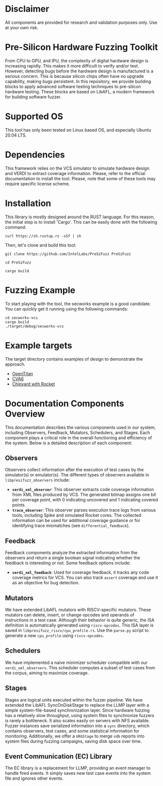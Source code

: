 <!--
SPDX-FileCopyrightText: 2022 Intel Corporation

SPDX-License-Identifier: Apache-2.0
-->

# Disclaimer
All components are provided for research and validation purposes only. Use at your own risk.

# Pre-Silicon Hardware Fuzzing Toolkit
From CPU to GPU, and IPU, the complexity of digital hardware design is
increasing rapidly. This makes it more difficult to verify and/or test.
However, detecting bugs before the hardware design is manufactured is a serious
concern. This is because silicon chips often have no upgrade capability, making
bugs persistent. In this repository, we provide building blocks to apply 
advanced software testing techniques to pre-silicon hardware testing.
These blocks are based on LibAFL, a modern framework for building software
fuzzer.

# Supported OS

This tool has only been tested on Linux based OS, and especially Ubuntu 20.04 LTS.

# Dependencies

This framework relies on the VCS simulator to simulate hardware design and
VERDI to extract coverage information. Please, refer to the official
documentation to install the tool. Please, note that some of these tools may
require specific license scheme.

# Installation

This library is mostly designed around the RUST language. 
For this reason, the initial step is to install 'Cargo'. 
This can be easily done with the following command:
```
curl https://sh.rustup.rs -sSf | sh
```

Then, let's clone and build this tool: 
```
git clone https://github.com/IntelLabs/PreSiFuzz PreSiFuzz

cd PreSiFuzz

cargo build
```

# Fuzzing Example

To start playing with the tool, the secworks example is a good candidate.
You can quickly get it running using the following commands:
```
cd secworks-vcs
cargo build
./target/debug/secworks-vcs
```

# Example targets

The target directory contains examples of design to demonstrate the approach.

* [OpenTitan](/doc/opentitan.md)
* [CVA6](/fuzzers/cva6-vcs-fuzzer/README.md)
* [Chipyard with Rocket](/fuzzers/chipyard-vcs-fuzzer/README.md)


# Documentation Components Overview

This documentation describes the various components used in our system, including Observers, Feedback, Mutators, Schedulers, and Stages. Each component plays a critical role in the overall functioning and efficiency of the system. Below is a detailed description of each component:

## Observers

Observers collect information after the execution of test cases by the simulator(s) or emulator(s). The different types of observers available in `libpresifuzz_observers` include:

- **`verdi_xml_observer`**: This observer extracts code coverage information from XML files produced by VCS. The generated bitmap assigns one bit per coverage point, with 0 indicating uncovered and 1 indicating covered points.
- **`trace_observer`**: This observer parses execution trace logs from various tools, including Spike and simulated Rocket cores. The collected information can be used for additional coverage guidance or for identifying trace mismatches (see `differential_feedback`).

## Feedback

Feedback components analyze the extracted information from the observers and return a single boolean signal indicating whether the feedback is interesting or not. Some feedback options include:

- **`verdi_xml_feedback`**: Used for coverage feedback, it tracks any code coverage metrics for VCS. You can also track `assert` coverage and use it as an objective for bug detection.

## Mutators

We have extended LibAFL mutators with RISCV-specific mutators. These mutators can delete, insert, or change opcodes and operands of instructions in a test case. Although their behavior is quite generic, the ISA definition is automatically generated using `riscv-opcodes`. This ISA layer is saved in `libpresifuzz_riscv/cpu_profile.rs`. Use the `parse.py` script to generate a new `cpu_profile` using `riscv-opcodes`.

## Schedulers

We have implemented a naive minimizer scheduler compatible with our `verdi_xml_observers`. This scheduler computes a subset of test cases from the corpus, aiming to maximize coverage.

## Stages

Stages are logical units executed within the fuzzer pipeline. We have extended the LibAFL SyncOnDiskStage to replace the LLMP layer with a simple system-file-based synchronization layer. Since hardware fuzzing has a relatively slow throughput, using system files to synchronize fuzzers is rarely a bottleneck. It also scales easily on servers with NFS available. Fuzzer instances save serialized information into a `sync` directory, which contains observers, test cases, and some statistical information for monitoring. Additionally, we offer a `URGStage` to merge `vdb` reports into system files during fuzzing campaigns, saving disk space over time.

## Event Communication (EC) Library

The EC library is a replacement for LLMP, providing an event manager to handle fired events. It simply saves new test case events into the system file and ignores other events.
